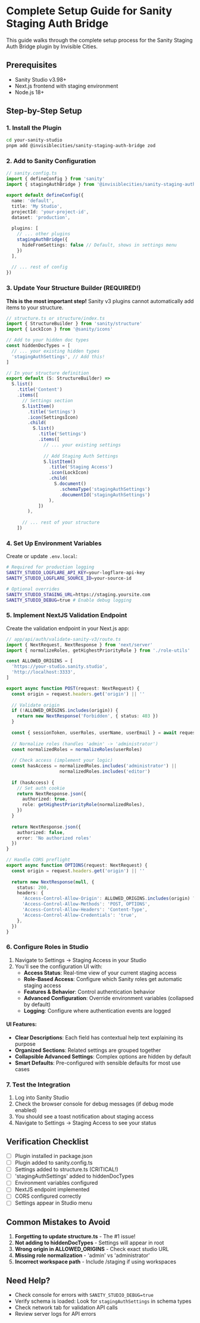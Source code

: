 # Complete Setup Guide for Sanity Staging Auth Bridge

This guide walks through the complete setup process for the Sanity Staging Auth Bridge plugin by Invisible Cities.

## Prerequisites

- Sanity Studio v3.98+
- Next.js frontend with staging environment
- Node.js 18+

## Step-by-Step Setup

### 1. Install the Plugin

```bash
cd your-sanity-studio
pnpm add @invisiblecities/sanity-staging-auth-bridge zod
```

### 2. Add to Sanity Configuration

```typescript
// sanity.config.ts
import { defineConfig } from 'sanity'
import { stagingAuthBridge } from '@invisiblecities/sanity-staging-auth-bridge'

export default defineConfig({
  name: 'default',
  title: 'My Studio',
  projectId: 'your-project-id',
  dataset: 'production',
  
  plugins: [
    // ... other plugins
    stagingAuthBridge({
      hideFromSettings: false // Default, shows in settings menu
    })
  ],
  
  // ... rest of config
})
```

### 3. Update Your Structure Builder (REQUIRED!)

**This is the most important step!** Sanity v3 plugins cannot automatically add items to your structure.

```typescript
// structure.ts or structure/index.ts
import { StructureBuilder } from 'sanity/structure'
import { LockIcon } from '@sanity/icons'

// Add to your hidden doc types
const hiddenDocTypes = [
  // ... your existing hidden types
  'stagingAuthSettings', // Add this!
]

// In your structure definition
export default (S: StructureBuilder) =>
  S.list()
    .title('Content')
    .items([
      // Settings section
      S.listItem()
        .title('Settings')
        .icon(SettingsIcon)
        .child(
          S.list()
            .title('Settings')
            .items([
              // ... your existing settings
              
              // Add Staging Auth Settings
              S.listItem()
                .title('Staging Access')
                .icon(LockIcon)
                .child(
                  S.document()
                    .schemaType('stagingAuthSettings')
                    .documentId('stagingAuthSettings')
                ),
            ])
        ),
        
      // ... rest of your structure
    ])
```

### 4. Set Up Environment Variables

Create or update `.env.local`:

```bash
# Required for production logging
SANITY_STUDIO_LOGFLARE_API_KEY=your-logflare-api-key
SANITY_STUDIO_LOGFLARE_SOURCE_ID=your-source-id

# Optional overrides
SANITY_STUDIO_STAGING_URL=https://staging.yoursite.com
SANITY_STUDIO_DEBUG=true # Enable debug logging
```

### 5. Implement NextJS Validation Endpoint

Create the validation endpoint in your Next.js app:

```typescript
// app/api/auth/validate-sanity-v3/route.ts
import { NextRequest, NextResponse } from 'next/server'
import { normalizeRoles, getHighestPriorityRole } from './role-utils'

const ALLOWED_ORIGINS = [
  'https://your-studio.sanity.studio',
  'http://localhost:3333',
]

export async function POST(request: NextRequest) {
  const origin = request.headers.get('origin') || ''
  
  // Validate origin
  if (!ALLOWED_ORIGINS.includes(origin)) {
    return new NextResponse('Forbidden', { status: 403 })
  }
  
  const { sessionToken, userRoles, userName, userEmail } = await request.json()
  
  // Normalize roles (handles 'admin' -> 'administrator')
  const normalizedRoles = normalizeRoles(userRoles)
  
  // Check access (implement your logic)
  const hasAccess = normalizedRoles.includes('administrator') || 
                    normalizedRoles.includes('editor')
  
  if (hasAccess) {
    // Set auth cookie
    return NextResponse.json({
      authorized: true,
      role: getHighestPriorityRole(normalizedRoles),
    })
  }
  
  return NextResponse.json({
    authorized: false,
    error: 'No authorized roles'
  })
}

// Handle CORS preflight
export async function OPTIONS(request: NextRequest) {
  const origin = request.headers.get('origin') || ''
  
  return new NextResponse(null, {
    status: 200,
    headers: {
      'Access-Control-Allow-Origin': ALLOWED_ORIGINS.includes(origin) ? origin : '',
      'Access-Control-Allow-Methods': 'POST, OPTIONS',
      'Access-Control-Allow-Headers': 'Content-Type',
      'Access-Control-Allow-Credentials': 'true',
    },
  })
}
```

### 6. Configure Roles in Studio

1. Navigate to Settings → Staging Access in your Studio
2. You'll see the configuration UI with:
   - **Access Status**: Real-time view of your current staging access
   - **Role-Based Access**: Configure which Sanity roles get automatic staging access
   - **Features & Behavior**: Control authentication behavior
   - **Advanced Configuration**: Override environment variables (collapsed by default)
   - **Logging**: Configure where authentication events are logged

#### UI Features:
- **Clear Descriptions**: Each field has contextual help text explaining its purpose
- **Organized Sections**: Related settings are grouped together
- **Collapsible Advanced Settings**: Complex options are hidden by default
- **Smart Defaults**: Pre-configured with sensible defaults for most use cases

### 7. Test the Integration

1. Log into Sanity Studio
2. Check the browser console for debug messages (if debug mode enabled)
3. You should see a toast notification about staging access
4. Navigate to Settings → Staging Access to see your status

## Verification Checklist

- [ ] Plugin installed in package.json
- [ ] Plugin added to sanity.config.ts
- [ ] Settings added to structure.ts (CRITICAL!)
- [ ] 'stagingAuthSettings' added to hiddenDocTypes
- [ ] Environment variables configured
- [ ] NextJS endpoint implemented
- [ ] CORS configured correctly
- [ ] Settings appear in Studio menu

## Common Mistakes to Avoid

1. **Forgetting to update structure.ts** - The #1 issue!
2. **Not adding to hiddenDocTypes** - Settings will appear in root
3. **Wrong origin in ALLOWED_ORIGINS** - Check exact studio URL
4. **Missing role normalization** - 'admin' vs 'administrator'
5. **Incorrect workspace path** - Include /staging if using workspaces

## Need Help?

- Check console for errors with `SANITY_STUDIO_DEBUG=true`
- Verify schema is loaded: Look for `stagingAuthSettings` in schema types
- Check network tab for validation API calls
- Review server logs for API errors